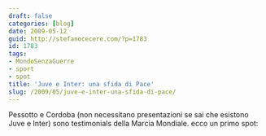 ```yaml
---
draft: false
categories: [blog]
date: 2009-05-12
guid: http://stefanocecere.com/?p=1783
id: 1783
tags:
- MondoSenzaGuerre
- sport
- spot
title: 'Juve e Inter: una sfida di Pace'
slug: /2009/05/juve-e-inter-una-sfida-di-pace/
---
```


Pessotto e Cordoba (non necessitano presentazioni se sai che esistono Juve e Inter) sono testimonials della Marcia Mondiale. ecco un primo spot: